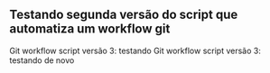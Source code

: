 ## Testando segunda versão do script que automatiza um workflow git

Git workflow script versão 3: testando
Git workflow script versão 3: testando de novo

